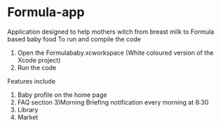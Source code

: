 # Formula-app
Application designed to help mothers witch from breast milk to Formula based baby food
To run and compile the code
1) Open the Formulababy.xcworkspace 
(White coloured version of the Xcode project)
2) Run the code 


Features include 
1) Baby profile on the home page
2) FAQ section 
3)Morning Briefing notification every morning at 8:30 
4) Library 
5) Market

